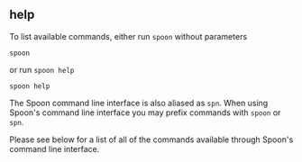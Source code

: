 ## help

To list available commands, either run `spoon` without parameters

	spoon

or run `spoon help`

	spoon help

The Spoon command line interface is also aliased as `spn`. When using Spoon's command line interface you may prefix commands with `spoon` or `spn`. 

Please see below for a list of all of the commands available through Spoon's command line interface.  